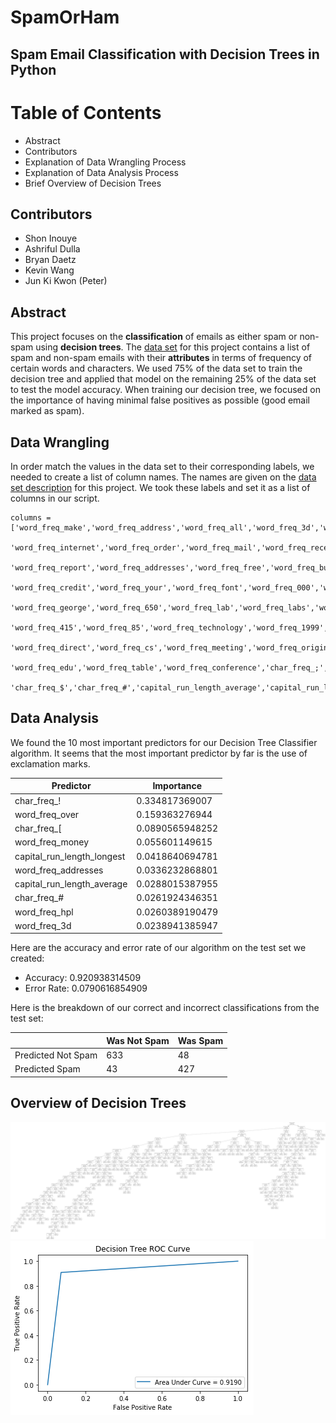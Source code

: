 # SpamOrHam

## Spam Email Classification with Decision Trees in Python

# Table of Contents
* Abstract 
* Contributors
* Explanation of Data Wrangling Process
* Explanation of Data Analysis Process
* Brief Overview of Decision Trees

## Contributors
* Shon Inouye
* Ashriful Dulla
* Bryan Daetz 
* Kevin Wang
* Jun Ki Kwon (Peter)

## Abstract
This project focuses on the **classification** of emails as either spam or non-spam using **decision trees**. The [data set](https://archive.ics.uci.edu/ml/datasets/Spambase) for this project contains a list of spam and non-spam emails with their **attributes** in terms of frequency of certain words and characters. We used 75% of the data set to train the decision tree and applied that model on the remaining 25% of the data set to test the model accuracy. When training our decision tree, we focused on the importance of having minimal false positives as possible (good email marked as spam).

## Data Wrangling
In order match the values in the data set to their corresponding labels, we needed to create a list of column names. The names are given on the [data set description](https://archive.ics.uci.edu/ml/machine-learning-databases/spambase/spambase.names) for this project. We took these labels and set it as a list of columns in our script.

    columns = ['word_freq_make','word_freq_address','word_freq_all','word_freq_3d','word_freq_our','word_freq_over','word_freq_remove',
                'word_freq_internet','word_freq_order','word_freq_mail','word_freq_receive','word_freq_will','word_freq_people',
                'word_freq_report','word_freq_addresses','word_freq_free','word_freq_business','word_freq_email','word_freq_you',
                'word_freq_credit','word_freq_your','word_freq_font','word_freq_000','word_freq_money','word_freq_hp','word_freq_hpl',
                'word_freq_george','word_freq_650','word_freq_lab','word_freq_labs','word_freq_telnet','word_freq_857','word_freq_data',
                'word_freq_415','word_freq_85','word_freq_technology','word_freq_1999','word_freq_parts','word_freq_pm',
                'word_freq_direct','word_freq_cs','word_freq_meeting','word_freq_original','word_freq_project','word_freq_re',
                'word_freq_edu','word_freq_table','word_freq_conference','char_freq_;','char_freq_(','char_freq_[','char_freq_!',
                'char_freq_$','char_freq_#','capital_run_length_average','capital_run_length_longest','capital_run_length_total']
## Data Analysis
We found the 10 most important predictors for our Decision Tree Classifier algorithm.  It seems that the most important predictor by far is the use of exclamation marks.

| Predictor | Importance |
|------------|------------|
|char_freq_! | 0.334817369007 |
| word_freq_over | 0.159363276944 |
| char_freq_[ | 0.0890565948252 |
| word_freq_money | 0.055601149615 |
| capital_run_length_longest | 0.0418640694781 |
| word_freq_addresses | 0.0336232868801 |
| capital_run_length_average | 0.0288015387955 |
| char_freq_# | 0.0261924346351 |
| word_freq_hpl | 0.0260389190479 |
|word_freq_3d | 0.0238941385947 |

Here are the accuracy and error rate of our algorithm on the test set we created:
   * Accuracy: 0.920938314509
   * Error Rate: 0.0790616854909

Here is the breakdown of our correct and incorrect classifications from the test set:
    
|                  | Was Not Spam | Was Spam |
|------------------|--------------|----------|
|Predicted Not Spam | 633 | 48 |
|Predicted Spam | 43 | 427 |
    
 

## Overview of Decision Trees
![alt-title](Images/DecisionTree.png)
![alt-title](Images/ROC_Curve.png)
